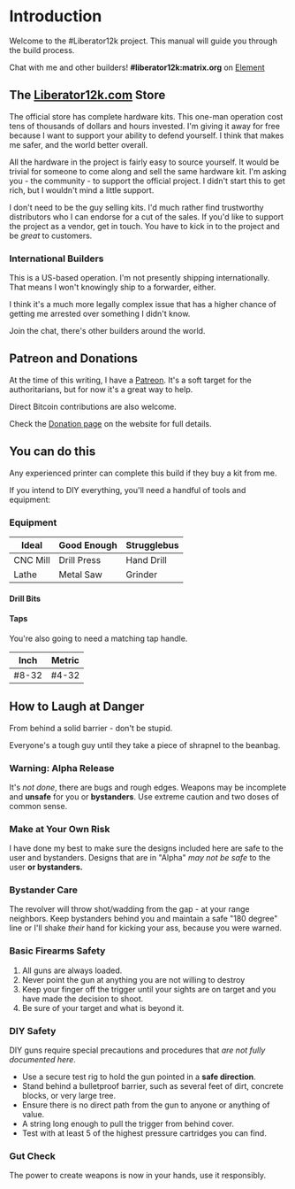 # Introduction

Welcome to the \#Liberator12k project.
This manual will guide you through the build process.

Chat with me and other builders! 
**\#liberator12k:matrix.org** on [Element](https://element.io)

## The [Liberator12k.com](https://liberator12k.com/store/) Store
The official store has complete hardware kits.
This one-man operation cost tens of thousands of dollars and hours invested.
I'm giving it away for free because I want to support your ability to defend
yourself. I think that makes me safer, and the world better overall.

All the hardware in the project is fairly easy to source yourself.
It would be trivial for someone to come along and sell the same hardware kit.
I'm asking you - the community - to support the official project.
I didn't start this to get rich, but I wouldn't mind a little support.

I don't need to be the guy selling kits. I'd much rather find trustworthy
distributors who I can endorse for a cut of the sales.
If you'd like to support the project as a vendor, get in touch.
You have to kick in to the project and be *great* to customers.

### International Builders
This is a US-based operation. I'm not presently shipping internationally.
That means I won't knowingly ship to a forwarder, either.

I think it's a much more legally complex issue that has a higher chance of
getting me arrested over something I didn't know.

Join the chat, there's other builders around the world.

## Patreon and Donations
At the time of this writing, I have a
[Patreon](https://patreon.com/liberator12k).
It's a soft target for the authoritarians, but for now it's a great way to help.

Direct Bitcoin contributions are also welcome.

Check the [Donation page](https://liberator12k.com/donate.html) on the website
for full details.

## You can do this
Any experienced printer can complete this build if they buy a kit from me.

If you intend to DIY everything, you'll need a handful of tools and equipment:

### Equipment
| Ideal    | Good Enough | Strugglebus |
|----------|-------------|-------------|
| CNC Mill | Drill Press | Hand Drill  |
| Lathe    | Metal Saw   | Grinder     |

#### Drill Bits

#### Taps
You're also going to need a matching tap handle.

| Inch   | Metric |
|--------|--------|
| \#8-32 | \#4-32 |


## How to Laugh at Danger
From behind a solid barrier - don't be stupid.

Everyone's a tough guy until they take a piece of shrapnel to the beanbag.

### Warning: Alpha Release
It's *not done*, there are bugs and rough edges.
Weapons may be incomplete and **unsafe** for you or **bystanders**.
Use extreme caution and two doses of common sense.

### Make at Your Own Risk
I have done my best to make sure the designs included here are safe to the user
and bystanders. Designs that are in "Alpha" *may not be safe* to the user
**or bystanders.**

### Bystander Care
The revolver will throw shot/wadding from the gap - at your range neighbors.
Keep bystanders behind you and maintain a safe "180 degree" line or
I'll shake *their* hand for kicking your ass, because you were warned.

### Basic Firearms Safety
 1. All guns are always loaded. 
 2. Never point the gun at anything you are not willing to destroy 
 3. Keep your finger off the trigger until your sights are on target and you have made the decision to shoot.
 4. Be sure of your target and what is beyond it.

### DIY Safety
DIY guns require special precautions and procedures that
*are not fully documented here*.

* Use a secure test rig to hold the gun pointed in a **safe direction**.
* Stand behind a bulletproof barrier, such as several feet of dirt, concrete blocks, or very large tree.
* Ensure there is no direct path from the gun to anyone or anything of value.
* A string long enough to pull the trigger from behind cover.
* Test with at least 5 of the highest pressure cartridges you can find.

### Gut Check
The power to create weapons is now in your hands, use it responsibly.
